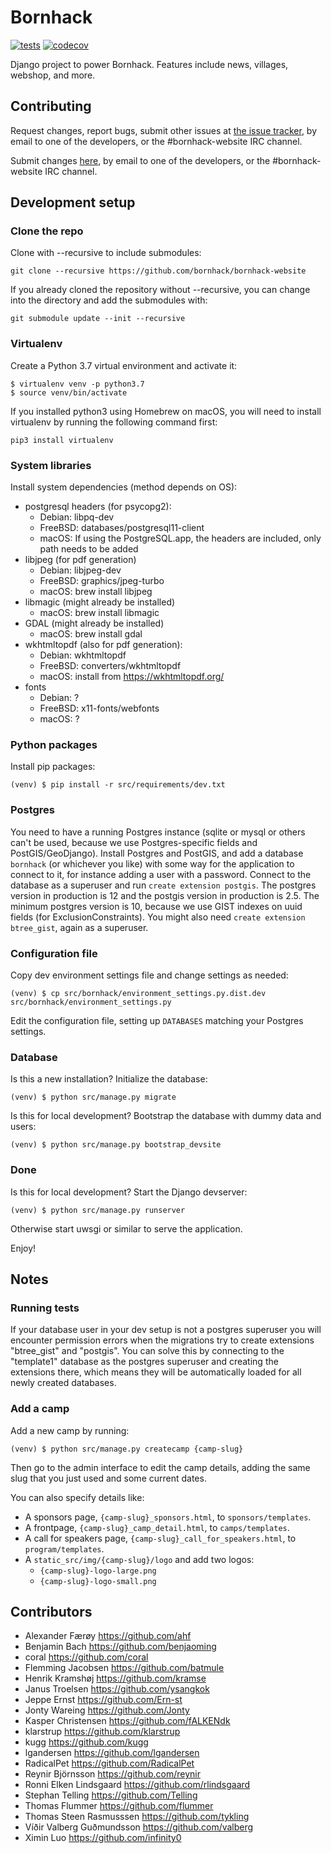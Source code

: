 # Bornhack

[![tests](https://github.com/bornhack/bornhack-website/actions/workflows/main.yml/badge.svg)](https://github.com/bornhack/bornhack-website/actions)
[![codecov](https://codecov.io/gh/bornhack/bornhack-website/branch/master/graph/badge.svg)](https://codecov.io/gh/bornhack/bornhack-website)

Django project to power Bornhack. Features include news, villages, webshop, and more.

## Contributing
Request changes, report bugs, submit other issues
at [the issue tracker](https://github.com/bornhack/bornhack-website/issues),
by email to one of the developers, or the #bornhack-website IRC channel.

Submit changes [here](https://github.com/bornhack/bornhack-website/pulls),
by email to one of the developers, or the #bornhack-website IRC channel.

## Development setup

### Clone the repo
Clone with --recursive to include submodules:

    git clone --recursive https://github.com/bornhack/bornhack-website

If you already cloned the repository without --recursive, you can change into the directory and add the submodules with:

    git submodule update --init --recursive

### Virtualenv
Create a Python 3.7 virtual environment and activate it:
```
$ virtualenv venv -p python3.7
$ source venv/bin/activate
```

If you installed python3 using Homebrew on macOS, you will need to install virtualenv by running the following command first:
```
pip3 install virtualenv
```

### System libraries
Install system dependencies (method depends on OS):
- postgresql headers (for psycopg2):
  - Debian: libpq-dev
  - FreeBSD: databases/postgresql11-client
  - macOS: If using the PostgreSQL.app, the headers are included, only path needs to be added
- libjpeg (for pdf generation)
  - Debian: libjpeg-dev
  - FreeBSD: graphics/jpeg-turbo
  - macOS: brew install libjpeg
- libmagic (might already be installed)
  - macOS: brew install libmagic
- GDAL (might already be installed)
  - macOS: brew install gdal
- wkhtmltopdf (also for pdf generation):
  - Debian: wkhtmltopdf
  - FreeBSD: converters/wkhtmltopdf
  - macOS: install from https://wkhtmltopdf.org/
- fonts
  - Debian: ?
  - FreeBSD: x11-fonts/webfonts
  - macOS: ?

### Python packages
Install pip packages:
```
(venv) $ pip install -r src/requirements/dev.txt
```

### Postgres

You need to have a running Postgres instance (sqlite or mysql or others can't be used, because we use Postgres-specific fields and PostGIS/GeoDjango). Install Postgres and PostGIS, and add a database `bornhack` (or whichever you like) with some way for the application to connect to it, for instance adding a user with a password. Connect to the database as a superuser and run `create extension postgis`. The postgres version in production is 12 and the postgis version in production is 2.5. The minimum postgres version is 10, because we use GIST indexes on uuid fields (for ExclusionConstraints). You might also need `create extension btree_gist`, again as a superuser.

### Configuration file

Copy dev environment settings file and change settings as needed:

```
(venv) $ cp src/bornhack/environment_settings.py.dist.dev src/bornhack/environment_settings.py
```

Edit the configuration file, setting up `DATABASES` matching your Postgres settings.

### Database
Is this a new installation? Initialize the database:

```
(venv) $ python src/manage.py migrate
```

Is this for local development? Bootstrap the database with dummy data and users:

```
(venv) $ python src/manage.py bootstrap_devsite
```


### Done
Is this for local development? Start the Django devserver:
```
(venv) $ python src/manage.py runserver
```

Otherwise start uwsgi or similar to serve the application.

Enjoy!

## Notes

### Running tests
If your database user in your dev setup is not a postgres superuser you will encounter permission errors when the migrations try to create extensions "btree_gist" and "postgis". You can solve this by connecting to the "template1" database as the postgres superuser and creating the extensions there, which means they will be automatically loaded for all newly created databases.

### Add a camp

Add a new camp by running:

```
(venv) $ python src/manage.py createcamp {camp-slug}
```

Then go to the admin interface to edit the camp details, adding the same slug
that you just used and some current dates.

You can also specify details like:

* A sponsors page, `{camp-slug}_sponsors.html`, to `sponsors/templates`.
* A frontpage, `{camp-slug}_camp_detail.html`, to `camps/templates`.
* A call for speakers page, `{camp-slug}_call_for_speakers.html`, to `program/templates`.
* A `static_src/img/{camp-slug}/logo` and add two logos:
    * `{camp-slug}-logo-large.png`
    * `{camp-slug}-logo-small.png`

## Contributors
* Alexander Færøy https://github.com/ahf
* Benjamin Bach https://github.com/benjaoming
* coral https://github.com/coral
* Flemming Jacobsen https://github.com/batmule
* Henrik Kramshøj https://github.com/kramse
* Janus Troelsen https://github.com/ysangkok
* Jeppe Ernst https://github.com/Ern-st
* Jonty Wareing https://github.com/Jonty
* Kasper Christensen https://github.com/fALKENdk
* klarstrup https://github.com/klarstrup
* kugg https://github.com/kugg
* lgandersen https://github.com/lgandersen
* RadicalPet https://github.com/RadicalPet
* Reynir Björnsson https://github.com/reynir
* Ronni Elken Lindsgaard https://github.com/rlindsgaard
* Stephan Telling https://github.com/Telling
* Thomas Flummer https://github.com/flummer
* Thomas Steen Rasmusssen https://github.com/tykling
* Víðir Valberg Guðmundsson https://github.com/valberg
* Ximin Luo https://github.com/infinity0
